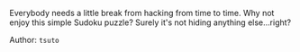 Everybody needs a little break from hacking from time to time. Why not enjoy this simple Sudoku puzzle? Surely it's not hiding anything else...right?

Author: `tsuto`
